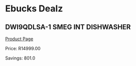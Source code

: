 
# Ebucks Dealz
## DWI9QDLSA-1 SMEG INT DISHWASHER
[Product Page](https://www.ebucks.com/web/shop/productSelected.do?prodId=1183600673&catId=1196429345)

Price: R14999.00

Savings: 801.0


	